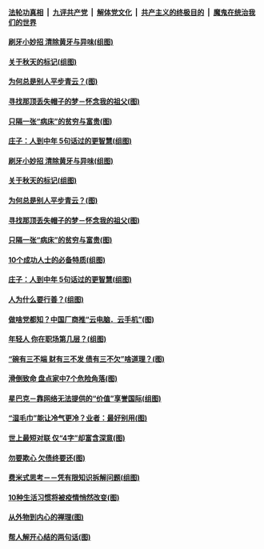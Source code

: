 

####  [法轮功真相](../../../../basic/blob/master/README.md?t=09210102) &nbsp;|&nbsp; [九评共产党](../../../../9ping.md/blob/master/README.md?t=09210102) &nbsp;|&nbsp; [解体党文化](../../../../jtdwh.md/blob/master/README.md?t=09210102)  &nbsp;|&nbsp; [共产主义的终极目的](../../../../gczydzjmd.md/blob/master/README.md?t=09210102) &nbsp;|&nbsp; [魔鬼在统治我们的世界](../../../../mgztzwmdsj.md/blob/master/README.md?t=09210102) 

#### [刷牙小妙招 清除黄牙与异味(组图)](../pages/p8/946252.md?t=09210102) 

#### [关于秋天的标记(组图)](../pages/p8/946672.md?t=09210102) 

#### [为何总是别人平步青云？(图)](../pages/p8/945907.md?t=09210102) 

#### [寻找那顶丢失帽子的梦－怀念我的祖父(图)](../pages/p8/946241.md?t=09210102) 

#### [只隔一张“病床”的贫穷与富贵(图)](../pages/p8/946620.md?t=09210102) 

#### [庄子：人到中年 5句话过的更智慧(组图)](../pages/p8/946596.md?t=09210102) 

#### [刷牙小妙招 清除黄牙与异味(组图)](../pages/p8/946252.md?t=09210102) 

#### [关于秋天的标记(组图)](../pages/p8/946672.md?t=09210102) 

#### [为何总是别人平步青云？(图)](../pages/p8/945907.md?t=09210102) 

#### [寻找那顶丢失帽子的梦－怀念我的祖父(图)](../pages/p8/946241.md?t=09210102) 

#### [只隔一张“病床”的贫穷与富贵(图)](../pages/p8/946620.md?t=09210102) 

#### [10个成功人士的必备特质(组图)](../pages/p8/946312.md?t=09210102) 

#### [庄子：人到中年 5句话过的更智慧(组图)](../pages/p8/946596.md?t=09210102) 

#### [人为什么要行善？(组图)](../pages/p8/946265.md?t=09210102) 

#### [做啥党都知？中国厂商推“云电脑．云手机”(图)](../pages/p8/946444.md?t=09210102) 

#### [年轻人 你在职场第几层？(组图)](../pages/p8/946231.md?t=09210102) 

#### [“碗有三不端 财有三不发 债有三不欠”啥道理？(图)](../pages/p8/946011.md?t=09210102) 

#### [滑倒致命 盘点家中7个危险角落(图)](../pages/p8/946407.md?t=09210102) 

#### [星巴克－靠网络无法提供的“价值”享誉国际(组图)](../pages/p8/945895.md?t=09210102) 

#### [“湿毛巾”能让冷气更冷？业者：最好别用(图)](../pages/p8/946414.md?t=09210102) 

#### [世上最短对联 仅“4字”却富含深意(图)](../pages/p8/946352.md?t=09210102) 

#### [勿要欺心 欠债终要还(图)](../pages/p8/945761.md?t=09210102) 

#### [费米式思考－－凭有限知识拆解问题(组图)](../pages/p8/945890.md?t=09210102) 

#### [10种生活习惯将被疫情悄然改变(图)](../pages/p8/945871.md?t=09210102) 

#### [从外物到内心的禅理(图)](../pages/p8/945750.md?t=09210102) 

#### [帮人解开心结的两句话(图)](../pages/p8/945754.md?t=09210102) 


